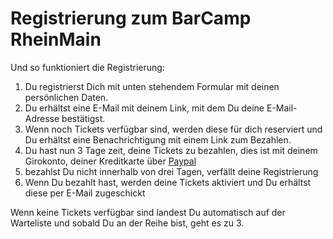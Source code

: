 # Registrierung zum BarCamp RheinMain

Und so funktioniert die Registrierung:

 1. Du registrierst Dich mit unten stehendem Formular mit deinen persönlichen Daten.
 2. Du erhältst eine E-Mail mit deinem Link, mit dem Du deine E-Mail-Adresse bestätigst.
 3. Wenn noch Tickets verfügbar sind, werden diese für dich reserviert und Du erhältst eine Benachrichtigung mit einem
   Link zum Bezahlen. 
 4. Du hast nun 3 Tage zeit, deine Tickets zu bezahlen, dies ist mit deinem Girokonto, deiner Kreditkarte über 
   [Paypal](https://www.paypal.com/de/webapps/mpp/personal) <!-- oder sogar bar über 
   [barzahlen.de](https://www.barzahlen.de/de/kunden/funktionsweise) möglich. --> 
 5. bezahlst Du nicht innerhalb von drei Tagen, verfällt deine Registrierung
 6. Wenn Du bezahlt hast, werden deine Tickets aktiviert und Du erhältst diese per E-Mail zugeschickt
 
Wenn keine Tickets verfügbar sind landest Du automatisch auf der Warteliste und sobald Du an der  Reihe bist, geht es zu 3.  
